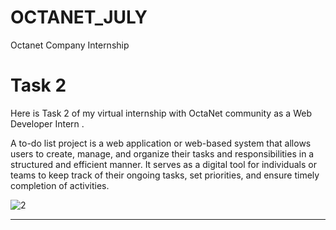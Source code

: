 # OCTANET_JULY
 Octanet Company Internship
 # Task 2
Here is Task 2 of my virtual internship with OctaNet community as a Web Developer Intern .

A to-do list project is a web application or web-based system that allows users to create, manage, and organize their tasks and responsibilities in a structured and efficient manner. It serves as a digital tool for individuals or teams to keep track of their ongoing tasks, set priorities, and ensure timely completion of activities.

![2](https://github.com/Ashok-713/OCTANET_JULY./assets/102814093/ec25c340-4fa3-472f-a172-c1f1ba2555a3)

______________________________________________________________________________________________________________________________________________________________________
